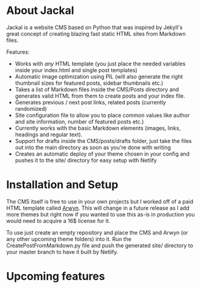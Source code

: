 # About Jackal
Jackal is a website CMS based on Python that was inspired by Jekyll's great concept of creating blazing fast static HTML sites from Markdown files.

Features:
 - Works with _any_ HTML template (you just place the needed variables inside your index.html and single post templates)
 - Automatic image optimization using PIL (will also generate the right thumbnail sizes for featured posts, sidebar thumbnails etc.)
 - Takes a list of Markdown files inside the CMS/Posts directory and generates valid HTML from them to create posts and your index file. 
  - Generates previous / next post links, related posts (currently randomized)
  - Site configuration file to allow you to place common values like author and site information, number of featured posts etc.)
  - Currently works with the basic Markdown elements (images, links, headings and regular text).
  - Support for drafts inside the CMS/posts/drafts folder, just take the files out into the main directory as soon as you're done with writing
 - Creates an automatic deploy of your theme chosen in your config and pushes it to the site/ directory for easy setup with Netlify
  
# Installation and Setup
The CMS itself is free to use in your own projects but I worked off of a paid HTML template called [Arwyn](https://themeforest.net/item/arwyn-creative-personal-html-template/7698147).
This will change in a future release as I add more themes but right now if you wanted to use this as-is in production you would need to acquire a 16$ license for it.

To use just create an empty repository and place the CMS and Arwyn (or any other upcoming theme folders) into it. Run the CreatePostFromMarkdown.py file and push the generated site/ directory to your master branch to have it built by Netlify. 

# Upcoming features

